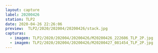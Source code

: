 ```yaml
---
layout: capture
label: 20200426
station: TLP2
date: 2020-04-26 22:26:06
preview:  TLP2/2020/202004/20200426/stack.jpg
capturas:
  - imagem: TLP2/2020/202004/20200426/M20200426_222606_TLP_2P.jpg
  - imagem: TLP2/2020/202004/20200426/M20200427_081454_TLP_2P.jpg
---
```

